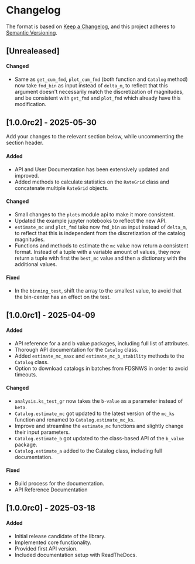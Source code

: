 # Changelog

The format is based on [Keep a Changelog](https://keepachangelog.com/en/1.0.0/), and this project adheres to [Semantic Versioning](https://semver.org/).

<!-- Template for a new unreleased block, copy, do not uncomment -------------------------- -->

<!-- ## [Unreleased] -->
<!-- Add your changes to the relevant section below, while uncommenting the section header. -->

<!-- #### Added -->

<!-- #### Changed -->

<!-- #### Fixed -->

<!-- #### Removed -->

<!-- #### Deprecated -->
<!-- -------------------------------------------------------------------------------------- -->

## [Unrealeased]
#### Changed
- Same as `get_cum_fmd`, `plot_cum_fmd` (both function and `Catalog` method) now take `fmd_bin` as input instead of `delta_m`, to reflect that this argument doesn't necessarily match the discretization of magnitudes, and be consistent with `get_fmd` and `plot_fmd` which already have this modification.


## [1.0.0rc2] - 2025-05-30
Add your changes to the relevant section below, while uncommenting the section header.
#### Added
- API and User Documentation has been extensively updated and improved.
- Added methods to calculate statistics on the `RateGrid` class and concatenate multiple `RateGrid` objects.

#### Changed
- Small changes to the `plots` module api to make it more consistent.
- Updated the example jupyter notebooks to reflect the new API.
- `estimate_mc` and `plot_fmd` take now `fmd_bin` as input instead of `delta_m`, to reflect that this is independent from the discretization of the catalog magnitudes.
- Functions and methods to estimate the `mc` value now return a consistent format. Instead of a tuple with a variable amount of values, they now return a tuple with first the `best_mc` value and then a dictionary with the additional values.

#### Fixed
- In the `binning_test`, shift the array to the smallest value, to avoid that the bin-center has an effect on the test.

## [1.0.0rc1] - 2025-04-09
#### Added
- API reference for a and b value packages, including full list of attributes.
- Thorough API documentation for the `Catalog` class.
- Added `estimate_mc_maxc` and `estimate_mc_b_stability` methods to the `Catalog` class.
- Option to download catalogs in batches from FDSNWS in order to avoid timeouts.

#### Changed
- `analysis.ks_test_gr` now takes the `b-value` as a parameter instead of `beta`.
- `Catalog.estimate_mc` got updated to the latest version of the `mc_ks` function and renamed to `Catalog.estimate_mc_ks`.
- Improve and streamline the `estimate_mc` functions and slightly change their input parameters.
- `Catalog.estimate_b` got updated to the class-based API of the `b_value` package.
- `Catalog.estimate_a` added to the Catalog class, including full documentation.

#### Fixed
- Build process for the documentation.
- API Reference Documentation

## [1.0.0rc0] - 2025-03-18
#### Added
- Initial release candidate of the library.
- Implemented core functionality.
- Provided first API version.
- Included documentation setup with ReadTheDocs.
